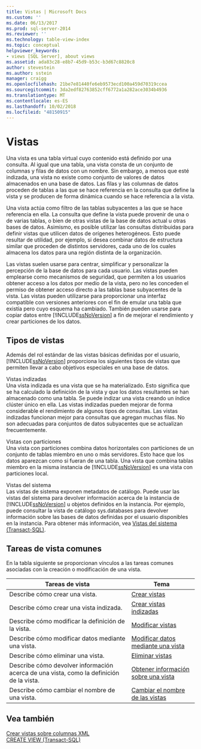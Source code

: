 ```yaml
---
title: Vistas | Microsoft Docs
ms.custom: ''
ms.date: 06/13/2017
ms.prod: sql-server-2014
ms.reviewer: ''
ms.technology: table-view-index
ms.topic: conceptual
helpviewer_keywords:
- views [SQL Server], about views
ms.assetid: ada83c28-e8b7-45d9-b53c-b3d67c8820c8
author: stevestein
ms.author: sstein
manager: craigg
ms.openlocfilehash: 21be7e81440fe6eb9573ecd100a459d70319ccea
ms.sourcegitcommit: 3da2edf82763852cff6772a1a282ace3034b4936
ms.translationtype: MT
ms.contentlocale: es-ES
ms.lasthandoff: 10/02/2018
ms.locfileid: "48150915"
---
```

# <a name="views"></a>Vistas
  Una vista es una tabla virtual cuyo contenido está definido por una consulta. Al igual que una tabla, una vista consta de un conjunto de columnas y filas de datos con un nombre. Sin embargo, a menos que esté indizada, una vista no existe como conjunto de valores de datos almacenados en una base de datos. Las filas y las columnas de datos proceden de tablas a las que se hace referencia en la consulta que define la vista y se producen de forma dinámica cuando se hace referencia a la vista.  
  
 Una vista actúa como filtro de las tablas subyacentes a las que se hace referencia en ella. La consulta que define la vista puede provenir de una o de varias tablas, o bien de otras vistas de la base de datos actual u otras bases de datos. Asimismo, es posible utilizar las consultas distribuidas para definir vistas que utilicen datos de orígenes heterogéneos. Esto puede resultar de utilidad, por ejemplo, si desea combinar datos de estructura similar que proceden de distintos servidores, cada uno de los cuales almacena los datos para una región distinta de la organización.  
  
 Las vistas suelen usarse para centrar, simplificar y personalizar la percepción de la base de datos para cada usuario. Las vistas pueden emplearse como mecanismos de seguridad, que permiten a los usuarios obtener acceso a los datos por medio de la vista, pero no les conceden el permiso de obtener acceso directo a las tablas base subyacentes de la vista. Las vistas pueden utilizarse para proporcionar una interfaz compatible con versiones anteriores con el fin de emular una tabla que existía pero cuyo esquema ha cambiado. También pueden usarse para copiar datos entre [!INCLUDE[ssNoVersion](../../includes/ssnoversion-md.md)] a fin de mejorar el rendimiento y crear particiones de los datos.  
  
## <a name="types-of-views"></a>Tipos de vistas  
 Además del rol estándar de las vistas básicas definidas por el usuario, [!INCLUDE[ssNoVersion](../../includes/ssnoversion-md.md)] proporciona los siguientes tipos de vistas que permiten llevar a cabo objetivos especiales en una base de datos.  
  
 Vistas indizadas  
 Una vista indizada es una vista que se ha materializado. Esto significa que se ha calculado la definición de la vista y que los datos resultantes se han almacenado como una tabla. Se puede indizar una vista creando un índice clúster único en ella. Las vistas indizadas pueden mejorar de forma considerable el rendimiento de algunos tipos de consultas. Las vistas indizadas funcionan mejor para consultas que agregan muchas filas. No son adecuadas para conjuntos de datos subyacentes que se actualizan frecuentemente.  
  
 Vistas con particiones  
 Una vista con particiones combina datos horizontales con particiones de un conjunto de tablas miembro en uno o más servidores. Esto hace que los datos aparezcan como si fueran de una tabla. Una vista que combina tablas miembro en la misma instancia de [!INCLUDE[ssNoVersion](../../includes/ssnoversion-md.md)] es una vista con particiones local.  
  
 Vistas del sistema  
 Las vistas de sistema exponen metadatos de catálogo. Puede usar las vistas del sistema para devolver información acerca de la instancia de [!INCLUDE[ssNoVersion](../../includes/ssnoversion-md.md)] u objetos definidos en la instancia. Por ejemplo, puede consultar la vista de catálogo sys.databases para devolver información sobre las bases de datos definidas por el usuario disponibles en la instancia. Para obtener más información, vea [Vistas del sistema &#40;Transact-SQL&#41;](/sql/t-sql/language-reference).  
  
## <a name="common-view-tasks"></a>Tareas de vista comunes  
 En la tabla siguiente se proporcionan vínculos a las tareas comunes asociadas con la creación o modificación de una vista.  
  
|Tareas de vista|Tema|  
|----------------|-----------|  
|Describe cómo crear una vista.|[Crear vistas](../views/views.md)|  
|Describe cómo crear una vista indizada.|[Crear vistas indizadas](../views/create-indexed-views.md)|  
|Describe cómo modificar la definición de la vista.|[Modificar vistas](../views/modify-views.md)|  
|Describe cómo modificar datos mediante una vista.|[Modificar datos mediante una vista](../views/modify-data-through-a-view.md)|  
|Describe cómo eliminar una vista.|[Eliminar vistas](../views/delete-views.md)|  
|Describe cómo devolver información acerca de una vista, como la definición de la vista.|[Obtener información sobre una vista](../views/get-information-about-a-view.md)|  
|Describe cómo cambiar el nombre de una vista.|[Cambiar el nombre de las vistas](../views/rename-views.md)|  
  
## <a name="see-also"></a>Vea también  
 [Crear vistas sobre columnas XML](../xml/create-views-over-xml-columns.md)   
 [CREATE VIEW &#40;Transact-SQL&#41;](/sql/t-sql/statements/create-view-transact-sql)  
  
  
